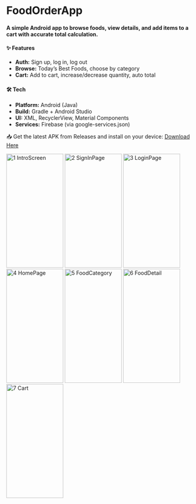 # FoodOrderApp

#### A simple Android app to browse foods, view details, and add items to a cart with accurate total calculation.

#### ✨ Features
- **Auth:** Sign up, log in, log out
- **Browse:** Today’s Best Foods, choose by category
- **Cart:** Add to cart, increase/decrease quantity, auto total

#### 🛠 Tech 
- **Platform:** Android (Java)
- **Build:** Gradle + Android Studio
- **UI:** XML, RecyclerView, Material Components
- **Services:** Firebase (via google-services.json)

📥 Get the latest APK from Releases and install on your device:
[Download Here](https://github.com/KhinSuSuChit/FoodOrderApp/releases/latest)

<img width="150" height="300" alt="1 IntroScreen" src="https://github.com/user-attachments/assets/1b27d535-3055-42e8-86ec-56fb70f385a2" />
<img width="150" height="300" alt="2 SignInPage" src="https://github.com/user-attachments/assets/5c46aa09-25d9-4817-80e6-3fcb5583652a" />
<img width="150" height="300" alt="3 LoginPage" src="https://github.com/user-attachments/assets/ab0f6053-f397-41d8-b25c-e0fe1f721544" /> <br/>
<img width="150" height="300" alt="4 HomePage" src="https://github.com/user-attachments/assets/40a6615d-de15-490b-bd60-a2b2b56426b0" />
<img width="150" height="300" alt="5 FoodCategory" src="https://github.com/user-attachments/assets/a1eb113a-1dac-4cd1-8f36-6858a48223aa" />
<img width="150" height="300" alt="6 FoodDetail" src="https://github.com/user-attachments/assets/65b55732-b9ef-44af-b506-6d9e0a7c5934" />
<img width="150" height="300" alt="7 Cart" src="https://github.com/user-attachments/assets/e1ad9f66-74fd-4434-81bd-39b8aab88fff" />

